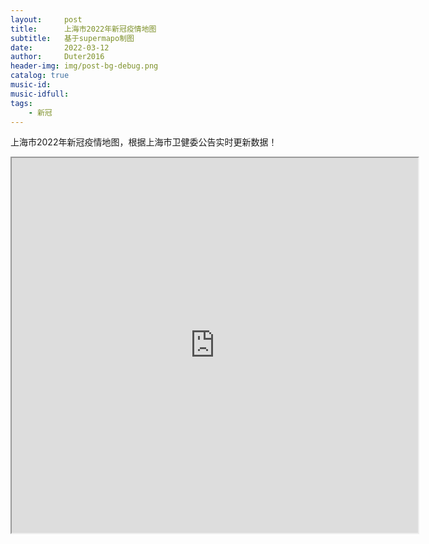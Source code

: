```yaml
---
layout:     post
title:      上海市2022年新冠疫情地图
subtitle:   基于supermapo制图
date:       2022-03-12
author:     Duter2016
header-img: img/post-bg-debug.png
catalog: true
music-id: 
music-idfull: 
tags:
    - 新冠
---
```


上海市2022年新冠疫情地图，根据上海市卫健委公告实时更新数据！


<iframe src='https://www.supermapol.com/apps/dataviz/view.html?id=33157953' width='650px' height='600px'></iframe>